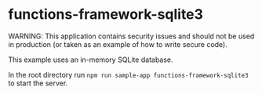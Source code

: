 # functions-framework-sqlite3

WARNING: This application contains security issues and should not be used in production (or taken as an example of how to write secure code).

This example uses an in-memory SQLite database.

In the root directory run `npm run sample-app functions-framework-sqlite3` to start the server.
